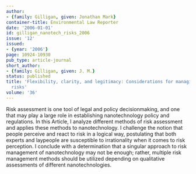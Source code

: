 ```yaml
---
author:
- {family: Gilligan, given: Jonathan Mark}
container-title: Environmental Law Reporter
date: '2006-01-01'
id: gilligan_nanotech_risks_2006
issue: '12'
issued:
- {year: '2006'}
page: 10924-10930
pub_type: article-journal
short_author:
- {family: Gilligan, given: J. M.}
status: published
title: 'Flexibility, clarity, and legitimacy: Considerations for managing nanotechnolgy
  risks'
volume: '36'
---
```

Risk assessment is one tool of legal and policy decisionmaking, and one that may play a large role in establishing nanotechnology policy and regulations. In this Article, I analyze different methods of risk assessment and applies these methods to nanotechnology. I challenge the notion that people perceive and react to risk in a logical way, postulating that both experts and laypeople are susceptible to irrationality when it comes to risk perception. I conclude with a determination that a singular approach to risk management of nanotechnology may not be enough; rather, multiple risk management methods should be utilized depending on qualitative assessments of different nanotechnologies.

